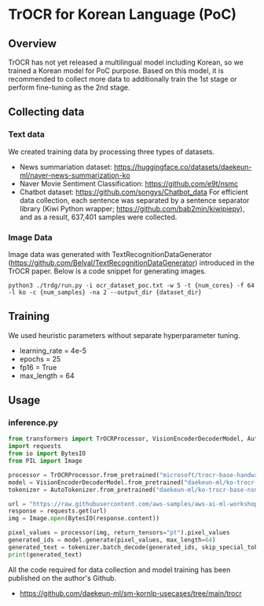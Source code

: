 
# TrOCR for Korean Language (PoC)

## Overview

TrOCR has not yet released a multilingual model including Korean, so we trained a Korean model for PoC purpose. Based on this model, it is recommended to collect more data to additionally train the 1st stage or perform fine-tuning as the 2nd stage.

## Collecting data

### Text data
We created training data by processing three types of datasets.
- News summariation dataset: https://huggingface.co/datasets/daekeun-ml/naver-news-summarization-ko
- Naver Movie Sentiment Classification: https://github.com/e9t/nsmc
- Chatbot dataset: https://github.com/songys/Chatbot_data
For efficient data collection, each sentence was separated by a sentence separator library (Kiwi Python wrapper; https://github.com/bab2min/kiwipiepy), and as a result, 637,401 samples were collected.

### Image Data

Image data was generated with TextRecognitionDataGenerator (https://github.com/Belval/TextRecognitionDataGenerator) introduced in the TrOCR paper.
Below is a code snippet for generating images.
```shell
python3 ./trdg/run.py -i ocr_dataset_poc.txt -w 5 -t {num_cores} -f 64 -l ko -c {num_samples} -na 2 --output_dir {dataset_dir}
```

## Training
We used heuristic parameters without separate hyperparameter tuning.
- learning_rate = 4e-5
- epochs = 25
- fp16 = True
- max_length = 64

## Usage

### inference.py

```python
from transformers import TrOCRProcessor, VisionEncoderDecoderModel, AutoTokenizer
import requests 
from io import BytesIO
from PIL import Image

processor = TrOCRProcessor.from_pretrained("microsoft/trocr-base-handwritten") 
model = VisionEncoderDecoderModel.from_pretrained("daekeun-ml/ko-trocr-base-nsmc-news-chatbot")
tokenizer = AutoTokenizer.from_pretrained("daekeun-ml/ko-trocr-base-nsmc-news-chatbot")

url = "https://raw.githubusercontent.com/aws-samples/aws-ai-ml-workshop-kr/master/sagemaker/sm-kornlp/trocr/sample_imgs/news_1.jpg"
response = requests.get(url)
img = Image.open(BytesIO(response.content))

pixel_values = processor(img, return_tensors="pt").pixel_values 
generated_ids = model.generate(pixel_values, max_length=64)
generated_text = tokenizer.batch_decode(generated_ids, skip_special_tokens=True)[0] 
print(generated_text)
```

All the code required for data collection and model training has been published on the author's Github.
- https://github.com/daekeun-ml/sm-kornlp-usecases/tree/main/trocr